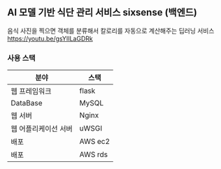 ## AI 모델 기반 식단 관리 서비스 sixsense (백엔드)
음식 사진을 찍으면 객체를 분류해서 칼로리를 자동으로 계산해주는 딥러닝 서비스 
https://youtu.be/gsYIILaGDRk


### 사용 스택
|분야|스택|
|------|---|
|웹 프레임워크|flask|
|DataBase|MySQL|
|웹 서버|Nginx|
|웹 어플리케이선 서버|uWSGI|
|배포|AWS ec2|
|배포|AWS rds|


